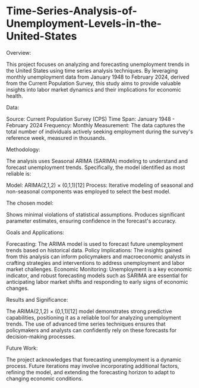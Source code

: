 # Time-Series-Analysis-of-Unemployment-Levels-in-the-United-States

Overview:

This project focuses on analyzing and forecasting unemployment trends in the United States using time series analysis techniques. By leveraging monthly unemployment data from January 1948 to February 2024, derived from the Current Population Survey, this study aims to provide valuable insights into labor market dynamics and their implications for economic health.

Data:

Source: Current Population Survey (CPS)
Time Span: January 1948 - February 2024
Frequency: Monthly
Measurement: The data captures the total number of individuals actively seeking employment during the survey's reference week, measured in thousands.

Methodology:

The analysis uses Seasonal ARIMA (SARIMA) modeling to understand and forecast unemployment trends. Specifically, the model identified as most reliable is:

Model: ARIMA(2,1,2) × (0,1,1)[12]
Process: Iterative modeling of seasonal and non-seasonal components was employed to select the best model.

The chosen model:

Shows minimal violations of statistical assumptions.
Produces significant parameter estimates, ensuring confidence in the forecast's accuracy.

Goals and Applications:

Forecasting: The ARIMA model is used to forecast future unemployment trends based on historical data.
Policy Implications: The insights gained from this analysis can inform policymakers and macroeconomic analysts in crafting strategies and interventions to address unemployment and labor market challenges.
Economic Monitoring: Unemployment is a key economic indicator, and robust forecasting models such as SARIMA are essential for anticipating labor market shifts and responding to early signs of economic changes.

Results and Significance:

The ARIMA(2,1,2) × (0,1,1)[12] model demonstrates strong predictive capabilities, positioning it as a reliable tool for analyzing unemployment trends. The use of advanced time series techniques ensures that policymakers and analysts can confidently rely on these forecasts for decision-making processes.

Future Work:

The project acknowledges that forecasting unemployment is a dynamic process. Future iterations may involve incorporating additional factors, refining the model, and extending the forecasting horizon to adapt to changing economic conditions.

